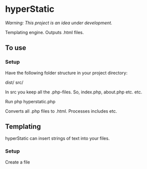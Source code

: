 # hyperStatic 
*Warning: This project is an idea under development.*

Templating engine.
Outputs .html files.

## To use

### Setup
Have the following folder structure in your project directory:

dist/
src/

In src you keep all the .php-files.
So, index.php, about.php etc.
etc.

Run php hyperstatic.php

Converts all .php files to .html.
Processes includes etc.

## Templating
hyperStatic can insert strings of text into your files.

### Setup
Create a file 
